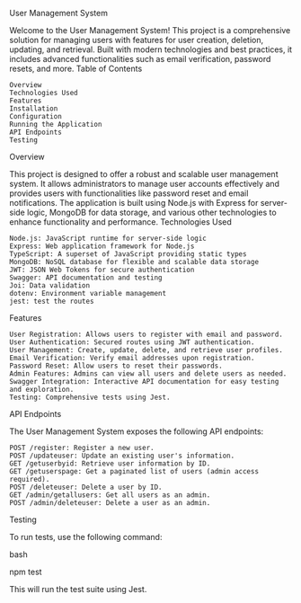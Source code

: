 User Management System

Welcome to the User Management System! This project is a comprehensive solution for managing users with features for user creation, deletion, updating, and retrieval. Built with modern technologies and best practices, it includes advanced functionalities such as email verification, password resets, and more.
Table of Contents

    Overview
    Technologies Used
    Features
    Installation
    Configuration
    Running the Application
    API Endpoints
    Testing

Overview

This project is designed to offer a robust and scalable user management system. It allows administrators to manage user accounts effectively and provides users with functionalities like password reset and email notifications. The application is built using Node.js with Express for server-side logic, MongoDB for data storage, and various other technologies to enhance functionality and performance.
Technologies Used

    Node.js: JavaScript runtime for server-side logic
    Express: Web application framework for Node.js
    TypeScript: A superset of JavaScript providing static types
    MongoDB: NoSQL database for flexible and scalable data storage
    JWT: JSON Web Tokens for secure authentication
    Swagger: API documentation and testing
    Joi: Data validation
    dotenv: Environment variable management
    jest: test the routes

Features

    User Registration: Allows users to register with email and password.
    User Authentication: Secured routes using JWT authentication.
    User Management: Create, update, delete, and retrieve user profiles.
    Email Verification: Verify email addresses upon registration.
    Password Reset: Allow users to reset their passwords.
    Admin Features: Admins can view all users and delete users as needed.
    Swagger Integration: Interactive API documentation for easy testing and exploration.
    Testing: Comprehensive tests using Jest.


API Endpoints

The User Management System exposes the following API endpoints:

    POST /register: Register a new user.
    POST /updateuser: Update an existing user's information.
    GET /getuserbyid: Retrieve user information by ID.
    GET /getuserspage: Get a paginated list of users (admin access required).
    POST /deleteuser: Delete a user by ID.
    GET /admin/getallusers: Get all users as an admin.
    POST /admin/deleteuser: Delete a user as an admin.

Testing

To run tests, use the following command:

bash

npm test

This will run the test suite using Jest.

